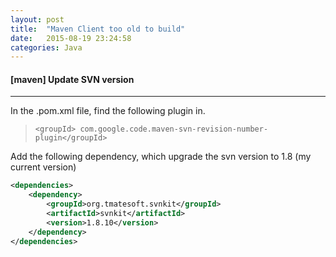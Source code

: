 ```yaml
---
layout: post
title:  "Maven Client too old to build"
date:   2015-08-19 23:24:58
categories: Java
---
```


#### [maven] Update SVN version
----

In the .pom.xml file,  find the following plugin in.

>```<groupId> com.google.code.maven-svn-revision-number-plugin</groupId>```

Add the following dependency, which upgrade the svn version to 1.8 (my current version)

~~~xml
<dependencies>
    <dependency>
        <groupId>org.tmatesoft.svnkit</groupId>
        <artifactId>svnkit</artifactId>
        <version>1.8.10</version>
    </dependency>
</dependencies>
~~~

